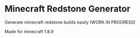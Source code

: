 # Minecraft Redstone Generator
Generate minecraft redstone builds easily (WORK IN PROGRESS)

Made for minecraft 1.8.9
